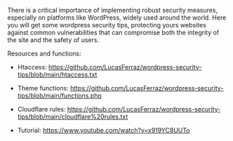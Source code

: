 There is a critical importance of implementing robust security measures, especially on platforms like WordPress, widely used around the world.
Here you will get some wordpress security tips, protecting yours websites against common vulnerabilities that can compromise both the integrity of the site and the safety of users.

Resources and functions:
- Htaccess: https://github.com/LucasFerraz/wordpress-security-tips/blob/main/htaccess.txt
- Theme functions: https://github.com/LucasFerraz/wordpress-security-tips/blob/main/functions.php
- Cloudflare rules: https://github.com/LucasFerraz/wordpress-security-tips/blob/main/cloudflare%20rules.txt

- Tutorial: https://www.youtube.com/watch?v=x919YC8UUTo